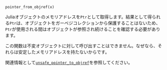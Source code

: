 ```
pointer_from_objref(x)
```

Juliaオブジェクトのメモリアドレスを`Ptr`として取得します。結果として得られる`Ptr`は、オブジェクトをガーベジコレクションから保護することはないため、`Ptr`が使用される間はオブジェクトが参照され続けることを確認する必要があります。

この関数は不変オブジェクトに対して呼び出すことはできません。なぜなら、それらは安定したメモリアドレスを持たないからです。

関連情報として[`unsafe_pointer_to_objref`](@ref)を参照してください。
